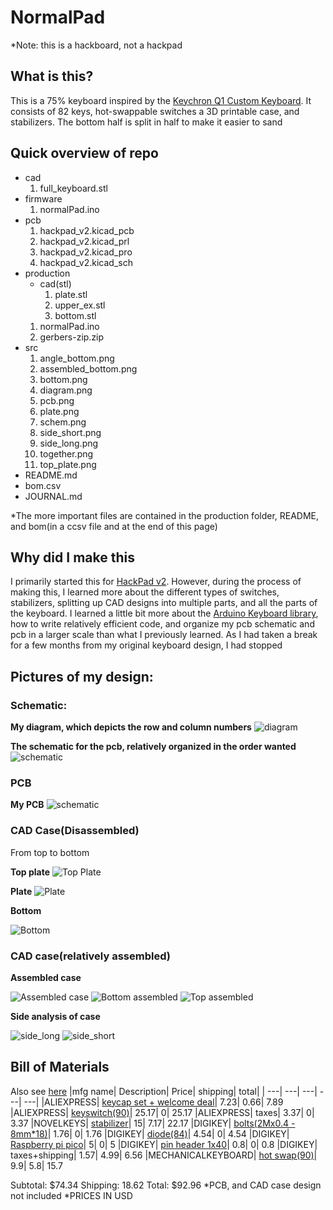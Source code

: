 # NormalPad

*Note: this is a hackboard, not a hackpad
## What is this?
This is a 75% keyboard inspired by the [Keychron Q1 Custom Keyboard](https://www.keychron.com/products/keychron-q1?srsltid=AfmBOorYcrgbMnQshTxcVkn31a3YPq6My79lAXlqjA35xHALWIpRg0Ld). It consists of 82 keys, hot-swappable switches a 3D printable case, and stabilizers. The bottom half is split in half to make it easier to sand

## Quick overview of repo
+ cad
    1. full_keyboard.stl
+ firmware
    1. normalPad.ino
+ pcb
    1. hackpad_v2.kicad_pcb
    2. hackpad_v2.kicad_prl
    3. hackpad_v2.kicad_pro
    4. hackpad_v2.kicad_sch
+ production
    + cad(stl)
        1. plate.stl
        2. upper_ex.stl
        3. bottom.stl
    1. normalPad.ino
    2. gerbers-zip.zip
+ src
    1. angle_bottom.png
    2. assembled_bottom.png
    3. bottom.png
    4. diagram.png
    5. pcb.png
    6. plate.png
    7. schem.png
    8. side_short.png
    9. side_long.png
    10. together.png
    11. top_plate.png
+ README.md
+ bom.csv
+ JOURNAL.md

*The more important files are contained in the production folder, README, and bom(in a ccsv file and at the end of this page)
## Why did I make this
I primarily started this for [HackPad v2](https://hackpad.hackclub.com/keyboard). However, during the process of making this, I learned more about the different types of switches, stabilizers, splitting up CAD designs into multiple parts, and all the parts of the keyboard. I learned a little bit more about the [Arduino Keyboard library](https://docs.arduino.cc/language-reference/en/functions/usb/Keyboard/), how to write relatively efficient code, and organize my pcb schematic and pcb in a larger scale than what I previously learned. As I had taken a break for a few months from my original keyboard design, I had stopped 

## Pictures of my design:
### Schematic:
<b>My diagram, which depicts the row and column numbers</b>
![diagram](./src/diagram.png)

<b>The schematic for the pcb, relatively organized in the order wanted</b>
![schematic](./src/schem.png)

### PCB
<b>My PCB</b>
![schematic](./src/pcb.png)

### CAD Case(Disassembled)
From top to bottom 

<b>Top plate</b>
![Top Plate](./src/top_plate.png)

<b>Plate</b>
![Plate](./src/plate.png)

<b>Bottom</b>

![Bottom](./src/normal_bottom.png)

### CAD case(relatively assembled)

<b>Assembled case</b>

![Assembled case](./src/together.png)
![Bottom assembled](./src/normal_bottom.png)
![Top assembled](./SRC/assembled_top.png)

<b>Side analysis of case</b>

![side_long](./src/side_long.png)
![side_short](./src/side_short.png)

## Bill of Materials
Also see [here](./BOM.md)
|mfg name|	            Description|	        Price|	shipping|	total|
| ---|                          ---|              ---|      ---|     ---|
|ALIEXPRESS|	        [keycap set + welcome deal](https://www.aliexpress.us/item/3256803996370867.html?spm=a2g0o.productlist.main.10.ced79Pkf9PkfdZ&algo_pvid=a2de231f-765f-412a-a354-46d2371350f9&algo_exp_id=a2de231f-765f-412a-a354-46d2371350f9-8&pdp_ext_f=%7B%22order%22%3A%22214%22%2C%22eval%22%3A%221%22%7D&pdp_npi=4%40dis%21USD%2126.29%214.40%21%21%2126.29%214.40%21%402101effb17511676367448407e122c%2112000040004000451%21sea%21US%216232956933%21ABX&curPageLogUid=FugDeouIzmlh&utparam-url=scene%3Asearch%7Cquery_from%3A)|	            7.23|	0.66|	    7.89
|ALIEXPRESS|	        [keyswitch(90)](https://www.aliexpress.us/item/3256807160745636.html?src=google&pdp_npi=4%40dis%21USD%215.60%214.93%21%21%21%21%21%40%2112000040360741619%21ppc%21%21%21&gQT=1&gRefinements=MERCHANT%3AAliExpress&gatewayAdapt=glo2usa)|	        25.17|	0|	        25.17
|ALIEXPRESS|	        taxes|	                3.37|	0|	        3.37
|NOVELKEYS|	            [stabilizer](https://novelkeys.com/collections/classic-bundle-stabilizers/products/tyeplus-stabilizers)|	            15|	    7.17|	    22.17
|DIGIKEY|	            [bolts(2Mx0.4 - 8mm*18)](https://www.digikey.com/en/products/detail/essentra-components/50M020040P008/11639927)|	1.76|	0|	        1.76
|DIGIKEY|	            [diode(84)](https://www.digikey.com/en/products/detail/comchip-technology/1N4001-G/1979654)|	            4.54|	0|	        4.54
|DIGIKEY|	            [Raspberry pi pico](https://www.digikey.com/en/products/detail/raspberry-pi/SC0915/13624793)|	    5|  	0|	        5
|DIGIKEY|	            [pin header 1x40](https://www.digikey.com/en/products/detail/amphenol-cs-commercial-products/G800W268018EU/17083164)|	    0.8|	0|	        0.8
|DIGIKEY|	            taxes+shipping|	        1.57|	4.99|	    6.56
|MECHANICALKEYBOARD|    [hot swap(90)](https://mechanicalkeyboards.com/products/kailh-switch-hot-swap-socket?variant=47416807194924&country=US&currency=USD&utm_medium=product_sync&utm_source=google&utm_content=sag_organic&utm_campaign=sag_organic&srsltid=AfmBOoruURlelfrpmfJ8_fzQfVlDKn0sQPwv330_qSdwBIp1Pz0PDX6dojQ&gQT=1)|	        9.9|   	5.8|	    15.7

Subtotal: $74.34
Shipping: 18.62
Total: $92.96
*PCB, and CAD case design not included
*PRICES IN USD
